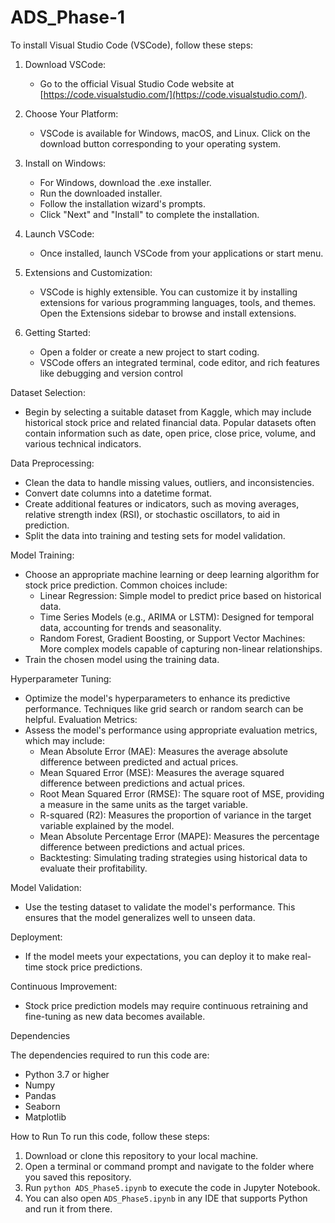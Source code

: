 # ADS_Phase-1
To install Visual Studio Code (VSCode), follow these steps:

1. Download VSCode:
   - Go to the official Visual Studio Code website at [https://code.visualstudio.com/](https://code.visualstudio.com/).

2. Choose Your Platform:
   - VSCode is available for Windows, macOS, and Linux. Click on the download button corresponding to your operating system.

3. Install on Windows:
   - For Windows, download the .exe installer.
   - Run the downloaded installer.
   - Follow the installation wizard's prompts.
   - Click "Next" and "Install" to complete the installation.

4. Launch VSCode:
   - Once installed, launch VSCode from your applications or start menu.

5. Extensions and Customization:
   - VSCode is highly extensible. You can customize it by installing extensions for various programming languages, tools, and themes. Open the Extensions sidebar to browse and install extensions.

6. Getting Started:
   - Open a folder or create a new project to start coding.
   - VSCode offers an integrated terminal, code editor, and rich features like debugging and version control


 Dataset Selection:
   - Begin by selecting a suitable dataset from Kaggle, which may include historical stock price and related financial data. Popular datasets often contain information such as date, open price, close price, volume, and various technical indicators.

 Data Preprocessing:
   - Clean the data to handle missing values, outliers, and inconsistencies.
   - Convert date columns into a datetime format.
   - Create additional features or indicators, such as moving averages, relative strength index (RSI), or stochastic oscillators, to aid in prediction.
   - Split the data into training and testing sets for model validation.

 Model Training:
   - Choose an appropriate machine learning or deep learning algorithm for stock price prediction. Common choices include:
     - Linear Regression: Simple model to predict price based on historical data.
     - Time Series Models (e.g., ARIMA or LSTM): Designed for temporal data, accounting for trends and seasonality.
     - Random Forest, Gradient Boosting, or Support Vector Machines: More complex models capable of capturing non-linear relationships.
   - Train the chosen model using the training data.

 Hyperparameter Tuning:
   - Optimize the model's hyperparameters to enhance its predictive performance. Techniques like grid search or random search can be helpful.
 Evaluation Metrics:
   - Assess the model's performance using appropriate evaluation metrics, which may include:
     - Mean Absolute Error (MAE): Measures the average absolute difference between predicted and actual prices.
     - Mean Squared Error (MSE): Measures the average squared difference between predictions and actual prices.
     - Root Mean Squared Error (RMSE): The square root of MSE, providing a measure in the same units as the target variable.
     - R-squared (R2): Measures the proportion of variance in the target variable explained by the model.
     - Mean Absolute Percentage Error (MAPE): Measures the percentage difference between predictions and actual prices.
     - Backtesting: Simulating trading strategies using historical data to evaluate their profitability.
   
 Model Validation:
   - Use the testing dataset to validate the model's performance. This ensures that the model generalizes well to unseen data.

  Deployment:
   - If the model meets your expectations, you can deploy it to make real-time stock price predictions.

 Continuous Improvement:
   - Stock price prediction models may require continuous retraining and fine-tuning as new data becomes available.


Dependencies

The dependencies required to run this code are:

- Python 3.7 or higher
- Numpy
- Pandas
- Seaborn
- Matplotlib


How to Run
To run this code, follow these steps:

1. Download or clone this repository to your local machine.
2. Open a terminal or command prompt and navigate to the folder where you saved this repository.
3. Run `python ADS_Phase5.ipynb` to execute the code in Jupyter Notebook.
4. You can also open `ADS_Phase5.ipynb` in any IDE that supports Python and run it from there.
